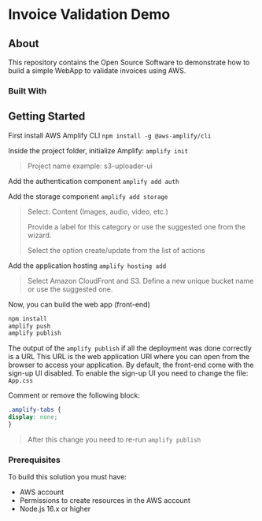 # Invoice Validation Demo

## About
This repository contains the Open Source Software to demonstrate how to build a simple WebApp to validate invoices using AWS.
### Built With


## Getting Started

First install AWS Amplify CLI
`npm install -g @aws-amplify/cli`

Inside the project folder, initialize Amplify:
`amplify init`
> Project name example: s3-uploader-ui

Add the authentication component
`amplify add auth`

Add the storage component
`amplify add storage`

> Select: Content (Images, audio, video, etc.)
> 
> Provide a label for this category or use the suggested one from the wizard.
>
> Select the option create/update from the list of actions

Add the application hosting
`amplify hosting add`

> Select Amazon CloudFront and S3. Define a new unique bucket name or use the suggested one.

Now, you can build the web app (front-end)

```bash
npm install
amplify push
amplify publish
```

The output of the `amplify publish` if all the deployment was done correctly is a URL
This URL is the web application URl where you can open from the browser to access your application.
By default, the front-end come with the sign-up UI disabled. To enable the sign-up UI you need to change the file: `App.css`

Comment or remove the following block:

```css
.amplify-tabs {
display: none;
}
```
> After this change you need to re-run `amplify publish`


### Prerequisites

To build this solution you must have:
- AWS account
- Permissions to create resources in the AWS account
- Node.js 16.x or higher